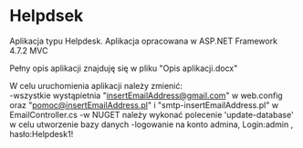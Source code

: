 # Helpdsek
Aplikacja typu Helpdesk.
Aplikacja opracowana w ASP.NET Framework 4.7.2 MVC

Pełny opis aplikacji znajduję się w pliku "Opis aplikacji.docx"

W celu uruchomienia aplikacji należy zmienić:	
-wszystkie wystąpietnia "insertEmailAddress@gmail.com" w web.config oraz "pomoc@insertEmailAddress.pl" i "smtp-insertEmailAddress.pl" w EmailController.cs
-w NUGET należy wykonać polecenie 'update-database' w celu utworzenie bazy danych
-logowanie na konto admina, Login:admin , hasło:Helpdesk1!
